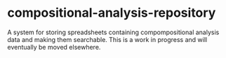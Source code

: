 # compositional-analysis-repository
A system for storing spreadsheets containing compompositional analysis data and making them searchable. This is a work
in progress and will eventually be moved elsewhere.
